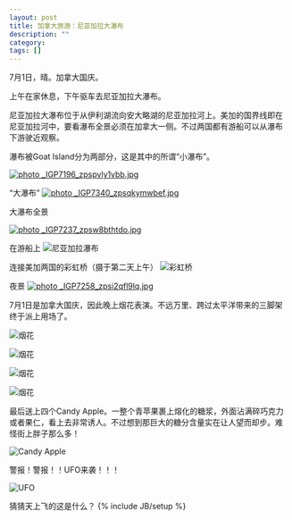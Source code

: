 ```yaml
---
layout: post
title: 加拿大旅游：尼亚加拉大瀑布
description: ""
category:
tags: []
---
```


7月1日，晴。加拿大国庆。

上午在家休息，下午驱车去尼亚加拉大瀑布。

尼亚加拉大瀑布位于从伊利湖流向安大略湖的尼亚加拉河上。美加的国界线即在
尼亚加拉河中，要看瀑布全景必须在加拿大一侧。不过两国都有游船可以从瀑布
下游驶近观察。

瀑布被Goat Island分为两部分，这是其中的所谓“小瀑布”。

<a
href="http://s46.photobucket.com/user/bird_frank/media/_IGP7196_zpspvly1vbb.jpg.html"
target="_blank"><img
src="http://i46.photobucket.com/albums/f136/bird_frank/_IGP7196_zpspvly1vbb.jpg"
border="0" alt=" photo _IGP7196_zpspvly1vbb.jpg"/></a>

“大瀑布”
<a
href="http://s46.photobucket.com/user/bird_frank/media/_IGP7340_zpsqkymwbef.jpg.html"
target="_blank"><img
src="http://i46.photobucket.com/albums/f136/bird_frank/_IGP7340_zpsqkymwbef.jpg"
border="0" alt=" photo _IGP7340_zpsqkymwbef.jpg"/></a>

大瀑布全景

<a
href="http://s46.photobucket.com/user/bird_frank/media/_IGP7237_zpsw8bthtdo.jpg.html"
target="_blank"><img
src="http://i46.photobucket.com/albums/f136/bird_frank/_IGP7237_zpsw8bthtdo.jpg"
border="0" alt=" photo _IGP7237_zpsw8bthtdo.jpg"/></a>

在游船上
![尼亚加拉瀑布](http://i46.photobucket.com/albums/f136/bird_frank/_IGP7217_zpsglvluxtm.jpg)

连接美加两国的彩虹桥（摄于第二天上午）
![彩虹桥](http://i46.photobucket.com/albums/f136/bird_frank/_IGP7324_zpszsd9d1hd.jpg)

夜景
<a
href="http://s46.photobucket.com/user/bird_frank/media/_IGP7258_zpsi2qfl9lq.jpg.html"
target="_blank"><img
src="http://i46.photobucket.com/albums/f136/bird_frank/_IGP7258_zpsi2qfl9lq.jpg"
border="0" alt=" photo _IGP7258_zpsi2qfl9lq.jpg"/></a>

7月1日是加拿大国庆，因此晚上烟花表演。不远万里、跨过太平洋带来的三脚架
终于派上用场了。

![烟花](http://i46.photobucket.com/albums/f136/bird_frank/_IGP7274_zpsnfobqffh.jpg)

![烟花](http://i46.photobucket.com/albums/f136/bird_frank/_IGP7298_zpskroit4zp.jpg)

![烟花](http://i46.photobucket.com/albums/f136/bird_frank/_IGP7267_zps2ms8om7j.jpg)

![烟花](http://i46.photobucket.com/albums/f136/bird_frank/_IGP7295_zpsuujpxvif.jpg)

最后送上四个Candy Apple。一整个青苹果裹上熔化的糖浆，外面沾满碎巧克力
或者果仁，看上去非常诱人。不过想到那巨大的糖分含量实在让人望而却步。难
怪街上胖子那么多！

![Candy Apple](http://i46.photobucket.com/albums/f136/bird_frank/_IGP7369_zpsd43uqrhi.jpg)

警报！警报！！UFO来袭！！！

![UFO](http://i46.photobucket.com/albums/f136/bird_frank/_IGP7331_zps7fbmltzb.jpg)

猜猜天上飞的这是什么？
{% include JB/setup %}

